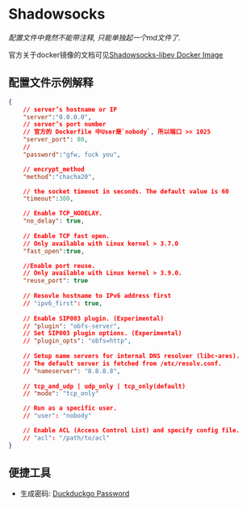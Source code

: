 # Shadowsocks 
*配置文件中竟然不能带注释, 只能单独起一个md文件了.*

官方关于docker镜像的文档可见[Shadowsocks-libev Docker Image](https://github.com/shadowsocks/shadowsocks-libev/tree/master/docker/alpine)

## 配置文件示例解释
```json
{
    // server’s hostname or IP
    "server":"0.0.0.0",
    // server’s port number
    // 官方的 Dockerfile 中User是`nobody`, 所以端口 >= 1025
    "server_port": 80,
    // 
    "password":"gfw, fuck you",

    // encrypt_method
    "method":"chacha20",

    // the socket timeout in seconds. The default value is 60
    "timeout":300,

    // Enable TCP_NODELAY.
    "no_delay": true,
    
    // Enable TCP fast open.
    // Only available with Linux kernel > 3.7.0
    "fast_open":true,

    //Enable port reuse.
    // Only available with Linux kernel > 3.9.0.
    "reuse_port": true
    
    // Resovle hostname to IPv6 address first
    // "ipv6_first": true,
    
    // Enable SIP003 plugin. (Experimental)
    // "plugin": "obfs-server",
    // Set SIP003 plugin options. (Experimental)
    // "plugin_opts": "obfs=http",
    
    // Setup name servers for internal DNS resolver (libc-ares). 
    // The default server is fetched from /etc/resolv.conf.
    // "nameserver": "8.8.8.8",
    
    // tcp_and_udp | udp_only | tcp_only(default)
    // "mode": "tcp_only"

    // Run as a specific user.
    // "user": "nobody"

    // Enable ACL (Access Control List) and specify config file.
    // "acl": "/path/to/acl"
}
```
## 便捷工具
* 生成密码: [Duckduckgo Password](https://duckduckgo.com/?q=password+12&t=ffsb&ia=answer)
